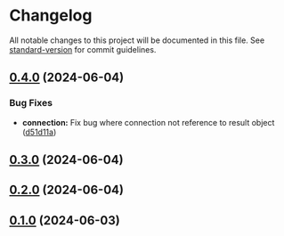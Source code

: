 # Changelog

All notable changes to this project will be documented in this file. See [standard-version](https://github.com/conventional-changelog/standard-version) for commit guidelines.

## [0.4.0](https://github.com/kntgio-z/mysql-middleware/compare/v0.3.0...v0.4.0) (2024-06-04)


### Bug Fixes

* **connection:** Fix bug where connection not reference to result object ([d51d11a](https://github.com/kntgio-z/mysql-middleware/commit/d51d11a10887a1532ece2c444d6d7478f930cd08))

## [0.3.0](https://github.com/kntgio-z/mysql-middleware/compare/v0.2.0...v0.3.0) (2024-06-04)

## [0.2.0](https://github.com/kntgio-z/mysql-middleware/compare/v0.1.0...v0.2.0) (2024-06-04)

## [0.1.0](https://github.com/kntgio-z/mysql-middleware/compare/v0.0.12...v0.1.0) (2024-06-03)
